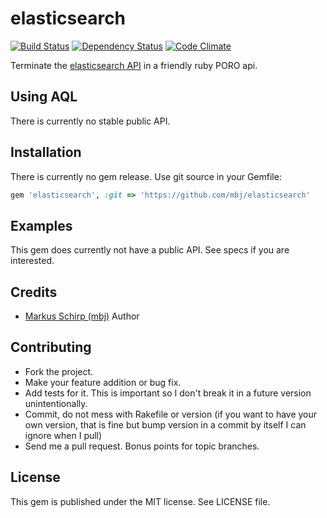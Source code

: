 elasticsearch
=============

[![Build Status](https://secure.travis-ci.org/mbj/elasticsearch.png?branch=master)](http://travis-ci.org/mbj/elasticsearch)
[![Dependency Status](https://gemnasium.com/mbj/elasticsearch.png)](https://gemnasium.com/mbj/elasticsearch)
[![Code Climate](https://codeclimate.com/github/mbj/elasticsearch.png)](https://codeclimate.com/github/mbj/elasticsearch)

Terminate the [elasticsearch API](http://www.elasticsearch.org/guide/reference/api/) in a friendly ruby PORO api.

Using AQL
---------

There is currently no stable public API.

Installation
------------

There is currently no gem release. Use git source in your Gemfile:

```ruby
gem 'elasticsearch', :git => 'https://github.com/mbj/elasticsearch'
```

Examples
--------

This gem does currently not have a public API. See specs if you are interested.

Credits
-------

* [Markus Schirp (mbj)](https://github.com/mbj) Author

Contributing
-------------

* Fork the project.
* Make your feature addition or bug fix.
* Add tests for it. This is important so I don't break it in a
  future version unintentionally.
* Commit, do not mess with Rakefile or version
  (if you want to have your own version, that is fine but bump version in a commit by itself I can ignore when I pull)
* Send me a pull request. Bonus points for topic branches.

License
-------

This gem is published under the MIT license. See LICENSE file.
